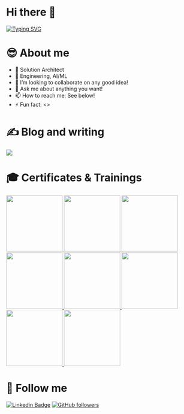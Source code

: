 # Hi there 👋

[![Typing SVG](https://readme-typing-svg.demolab.com?font=Fira+Code&pause=1000&width=435&lines=Welcome+to+my+GitHub+profile)](https://git.io/typing-svg) 



# 😎 About me 

- 🔭 Solution Architect
- 🌱 Engineering, AI/ML
- 👯 I’m looking to collaborate on any good idea!
- 💬 Ask me about anything you want!
- 📫 How to reach me: See below!
- ⚡ Fun fact: <>

# ✍️ Blog and writing
<!-- blog-post-list:start -->
<a href="">
  <img src="https://github-readme-stats.vercel.app/api/pin/?username=kuldeepsingh-in&repo=TechWithKD&theme=transparent" />
</a>

<!--
### [Azure Data](https://github.com/kuldeepsingh-in/TechWithKD) 
> Last updated: Saturday, July 20, 2023 at 12:24:46 AM

### [Azure DevOps](https://github.com/kuldeepsingh-in/TechWithKD) 
> Last updated: Saturday, July 20, 2023 at 12:24:46 AM

### [Databricks](https://github.com/kuldeepsingh-in/TechWithKD) 
> Last updated: Saturday, July 20, 2023 at 12:24:46 AM
-->

<!--
[Read more](https://kuldeepsingh-in.github.io/)
> Last updated: Saturday, July 20, 2023 at 12:24:46 AM
> Showing 2 of 15 posts.
[![Title 1](https://kuldeepsingh-in.github.io/)
-->
<!-- blog-post-list:end -->

<!-- # 📈 GitHub Stats
<picture>
  <img height=200 align="center" src="https://raw.githubusercontent.com/kuldeepsingh-in/github-stats/master/generated/overview.svg#kd-darkmode" />
</picture>
<picture>
  <img height=200 align="center" src="https://raw.githubusercontent.com/kuldeepsingh-in/github-stats/master/generated/languages.svg#kd-darkmode" />
</picture> -->
<!--
<picture>
  <img height=200 align="center" src="https://github-readme-stats.vercel.app/api?username=kuldeepsingh-in&rank_icon=github&show_icons=true&theme=transparent" />
</picture>
<picture>
  <img height=200 align="center" src="https://github-readme-stats.vercel.app/api/top-langs?username=kuldeepsingh-in&theme=transparent&hide=HTML,Less,SCSS&layout=compact&langs_count=8" />
</picture>
&card_width=320 -->
<!--
<picture>
<source srcset="https://github-readme-stats.vercel.app/api?username=kuldeepsingh-in&show_icons=true&theme=dark" media="(prefers-color-scheme: dark)"/>
<source srcset="https://github-readme-stats.vercel.app/api?username=kuldeepsingh-in&show_icons=true" media="(prefers-color-scheme: light), (prefers-color-scheme: no-preference)"/>
<img src="https://github-readme-stats.vercel.app/api?username=kuldeepsingh-in&show_icons=true" />
</picture>
<picture>
<source srcset="https://github-readme-stats.vercel.app/api/top-langs/?username=kuldeepsingh-in&layout=compact&show_icons=true&theme=dark" media="(prefers-color-scheme: dark)"/>
<source srcset="https://github-readme-stats.vercel.app/api/top-langs/?username=kuldeepsingh-in&layout=compact&show_icons=true" media="(prefers-color-scheme: light), (prefers-color-scheme: no-preference)"/>
<img src="https://github.com/kuldeepsingh-in/github-readme-stats" />
</picture>
-->

# 🎓 Certificates & Trainings 
<!--START_SECTION:badges-->
<!--Cloud solutions Architect -->
<a href="https://www.credly.com/badges/1dc3a80e-6e39-449f-8743-37dac3b35e47">
  <img height="150px" src="https://images.credly.com/size/340x340/images/be8fcaeb-c769-4858-b567-ffaaa73ce8cf/image.png" />
</a>
<!--S2 Case4 -->
<a href="https://www.credly.com/badges/6988f413-9119-47a9-9460-fde24905105c">
  <img height="150px" src="https://images.credly.com/size/340x340/images/70eb1e3f-d4de-4377-a062-b20fb29594ea/azure-data-fundamentals-600x600.png" />
</a>
<!--S2 Case3 -->
<a href="https://www.credly.com/badges/c48d65b9-12a4-43f1-8c40-20b7bb8ed553">
  <img height="150px" src="https://images.credly.com/size/340x340/images/fc1352af-87fa-4947-ba54-398a0e63322e/security-compliance-and-identity-fundamentals-600x600.png" />
</a>
<!--S2 Case2 -->
<a href="https://www.credly.com/badges/fa81af80-1c22-4fd6-9f4f-dd0fe3326041">
  <img height="150px" src="https://images.credly.com/size/340x340/images/42992295-0ee2-4527-982d-e51efbec40fc/dynamics365-fundamentals-crm-600x600.png" />
</a>
<!--S2 Case1 -->
<a href="https://www.credly.com/badges/371d24bb-b224-4b01-9761-dae6843be8c2">
  <img height="150px" src="https://images.credly.com/size/340x340/images/5fc2d535-e716-46c4-881a-f4822b8da0e5/Cognitive_Class_-_What_is_Data_Science.png" />
</a>
<!--S2 Onboarding -->
<a href="https://www.credly.com/badges/fdaa5cb8-6d58-447d-a373-242cf5068ee5">
  <img height="150px" src="https://images.credly.com/size/340x340/images/84ac9eff-b8a2-4683-846b-f59887a73801/Python_101_Data_Science.png" />
</a>
<!--S1 2022 -->
<a href="https://www.credly.com/badges/6d409102-3220-43fb-adc2-9ac885d03042">
  <img height="150px" src="https://images.credly.com/size/340x340/images/60cf69ce-6129-425d-9a42-7732fa07da1e/Tools_for_Data_Science_Foundational.png" />
</a>
<!--S1 Case1 -->
<a href="hhttps://www.credly.com/badges/54d988ea-609d-4131-bd7d-f11a1227ec39">
  <img height="150px" src="https://images.credly.com/size/340x340/images/5ae9bf9e-da6e-4cec-82eb-d2b4cfea9751/Machine_Learning_with_Python.png" />
</a>
<!--END_SECTION:badges-->

# 🔔 Follow me

[![Linkedin Badge](https://img.shields.io/badge/-Yamini%20Singh-blue?style=flat-square&logo=Linkedin&logoColor=white&link=https://www.linkedin.com/in/Yamini%20Singh/)](https://www.linkedin.com/in/yaminisingh-in/) 
[![GitHub followers](https://img.shields.io/github/followers/yaminisingh-5?label=Follow&style=social)](https://github.com/yaminisingh-5/?tab=follow)
